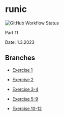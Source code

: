 # runic

![GitHub Workflow Status](https://img.shields.io/github/actions/workflow/status/aiotrope/runic/pipeline.yml)

Part 11

Date: 1.3.2023

## Branches

- [Exercise 1](https://github.com/aiotrope/runic/tree/11.1)

- [Exercise 2](https://github.com/aiotrope/runic/tree/11.1)

- [Exercise 3-4](https://github.com/aiotrope/runic/tree/11.1)

- [Exercise 5-9](https://github.com/aiotrope/runic/tree/11.1)

- [Exercise 10-12](https://github.com/aiotrope/runic/tree/11.2)


